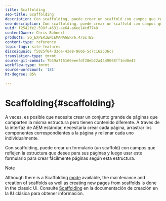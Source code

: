 ```yaml
---
title: Scaffolding
seo-title: Scaffolding
description: Con scaffolding, puede crear un scaffold con campos que reflejen la estructura que desee para sus páginas y luego usar este formulario para crear fácilmente páginas según esta estructura
seo-description: Con scaffolding, puede crear un scaffold con campos que reflejen la estructura que desee para sus páginas y luego usar este formulario para crear fácilmente páginas según esta estructura
uuid: f2542fe2-598f-4631-ae64-a6ee14cd7748
contentOwner: Chris Bohnert
products: SG_EXPERIENCEMANAGER/6.4/SITES
content-type: reference
topic-tags: site-features
discoiquuid: f5025f64-d3ce-43e8-9666-5c7c162536c7
translation-type: tm+mt
source-git-commit: 7b39a715166eeefdf20eb22a4449068ff1ed0e42
workflow-type: tm+mt
source-wordcount: '181'
ht-degree: 85%

---
```



# Scaffolding{#scaffolding}

A veces, es posible que necesite crear un conjunto grande de páginas que comparten la misma estructura pero tienen contenido diferente. A través de la interfaz de AEM estándar, necesitaría crear cada página, arrastrar los componentes correspondientes a la página y rellenar cada uno individualmente.

Con scaffolding, puede crear un formulario (un scaffold) con campos que reflejen la estructura que desee para sus páginas y luego usar este formulario para crear fácilmente páginas según esta estructura.

>[!NOTE]
>
>Although there is a Scaffolding [mode](/help/sites-authoring/author-environment-tools.md#page-modes) available, the maintenance and creation of scaffolds as well as creating new pages from scaffolds is done in the classic UI. Consulte [Scaffolding](/help/sites-classic-ui-authoring/classic-feature-scaffolding.md) en la documentación de creación en la IU clásica para obtener información.

